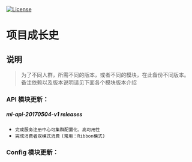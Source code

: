 [![License](https://img.shields.io/badge/license-MIT-blue.svg)](http://blog.csdn.net/fjnpysh)

# 项目成长史  

## 说明
> 为了不同人群，所需不同的版本，或者不同的模块，在此备份不同版本。
> 备注依赖以及版本说明请见下面各个模块版本介绍

### API 模块更新：

#####  mi-api-20170504-v1 releases
  - `完成服务注册中心可集群配置化、高可用性`
  - `完成消费者双模式消费` `(常用：Ribbon模式)`



### Config 模块更新：